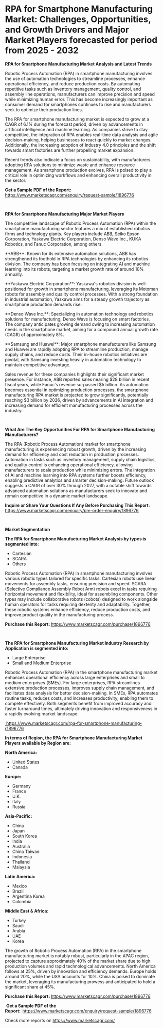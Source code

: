 <p><h1>RPA for Smartphone Manufacturing Market: Challenges, Opportunities, and Growth Drivers and Major Market Players forecasted for period from 2025 - 2032</h1></p><p><strong>RPA for Smartphone Manufacturing Market Analysis and Latest Trends</strong></p>
<p><p>Robotic Process Automation (RPA) in smartphone manufacturing involves the use of automation technologies to streamline processes, enhance operational efficiency, and reduce production costs. By automating repetitive tasks such as inventory management, quality control, and assembly line operations, manufacturers can improve precision and speed while minimizing human error. This has become increasingly important as consumer demand for smartphones continues to rise and manufacturers seek to optimize their production lines.</p><p>The RPA for smartphone manufacturing market is expected to grow at a CAGR of 6.1% during the forecast period, driven by advancements in artificial intelligence and machine learning. As companies strive to stay competitive, the integration of RPA enables real-time data analysis and agile decision-making, helping businesses to react quickly to market changes. Additionally, the increasing adoption of Industry 4.0 principles and the shift towards smart factories are further propelling market expansion. </p><p>Recent trends also indicate a focus on sustainability, with manufacturers adopting RPA solutions to minimize waste and enhance resource management. As smartphone production evolves, RPA is poised to play a critical role in optimizing workflows and enhancing overall productivity in the sector.</p></p>
<p><strong>Get a Sample PDF of the Report:&nbsp;</strong> <a href="https://www.marketscagr.com/enquiry/request-sample/1896776?utm_campaign=2924&utm_medium=2&utm_source=Github&utm_content=ia&utm_term=10032025&utm_id=rpa-for-smartphone-manufacturing">https://www.marketscagr.com/enquiry/request-sample/1896776</a></p>
<p>&nbsp;</p>
<p><strong>RPA for Smartphone Manufacturing Major Market Players</strong></p>
<p><p>The competitive landscape of Robotic Process Automation (RPA) within the smartphone manufacturing sector features a mix of established robotics firms and technology giants. Key players include ABB, Seiko Epson Corporation, Yaskawa Electric Corporation, Denso Wave Inc., KUKA Robotics, and Fanuc Corporation, among others.</p><p>**ABB**: Known for its extensive automation solutions, ABB has strengthened its foothold in RPA technologies by enhancing its robotics division. The company has been focusing on integrating AI and machine learning into its robots, targeting a market growth rate of around 10% annually.</p><p>**Yaskawa Electric Corporation**: Yaskawa's robotics division is well-positioned for growth in smartphone manufacturing, leveraging its Motoman robots for assembly and quality control processes. With a strong foundation in industrial automation, Yaskawa aims for a steady growth trajectory as smartphone production demands rise.</p><p>**Denso Wave Inc.**: Specializing in automation technology and robotics solutions for manufacturing, Denso Wave is focusing on smart factories. The company anticipates growing demand owing to increasing automation needs in the smartphone market, aiming for a compound annual growth rate (CAGR) of approximately 8%.</p><p>**Samsung and Huawei**: Major smartphone manufacturers like Samsung and Huawei are rapidly adopting RPA to streamline production, manage supply chains, and reduce costs. Their in-house robotics initiatives are pivotal, with Samsung investing heavily in automation technology to maintain competitive advantage.</p><p>Sales revenue for these companies highlights their significant market presence. For instance, ABB reported sales nearing $28 billion in recent fiscal years, while Fanuc's revenue surpassed $5 billion. As automation becomes essential in optimizing production processes, the smartphone manufacturing RPA market is projected to grow significantly, potentially reaching $3 billion by 2026, driven by advancements in AI integration and increasing demand for efficient manufacturing processes across the industry.</p></p>
<p>&nbsp;</p>
<p><strong>What Are The Key Opportunities For RPA for Smartphone Manufacturing Manufacturers?</strong></p>
<p><p>The RPA (Robotic Process Automation) market for smartphone manufacturing is experiencing robust growth, driven by the increasing demand for efficiency and cost reduction in production processes. Automation in tasks such as inventory management, supply chain logistics, and quality control is enhancing operational efficiency, allowing manufacturers to scale production while minimizing errors. The integration of AI and machine learning into RPA systems further boosts efficiency, enabling predictive analytics and smarter decision-making. Future outlook suggests a CAGR of over 30% through 2027, with a notable shift towards advanced automation solutions as manufacturers seek to innovate and remain competitive in a dynamic market landscape.</p></p>
<p><strong>Inquire or Share Your Questions If Any Before Purchasing This Report:</strong> <a href="https://www.marketscagr.com/enquiry/pre-order-enquiry/1896776?utm_campaign=2924&utm_medium=2&utm_source=Github&utm_content=ia&utm_term=10032025&utm_id=rpa-for-smartphone-manufacturing">https://www.marketscagr.com/enquiry/pre-order-enquiry/1896776</a></p>
<p>&nbsp;</p>
<p><strong>Market Segmentation</strong></p>
<p><strong>The RPA for Smartphone Manufacturing Market Analysis by types is segmented into:</strong></p>
<p><ul><li>Cartesian</li><li>SCARA</li><li>Others</li></ul></p>
<p><p>Robotic Process Automation (RPA) in smartphone manufacturing involves various robotic types tailored for specific tasks. Cartesian robots use linear movements for assembly tasks, ensuring precision and speed. SCARA (Selective Compliance Assembly Robot Arm) robots excel in tasks requiring horizontal movement and flexibility, ideal for assembling components. Other types may include collaborative robots (cobots) designed to work alongside human operators for tasks requiring dexterity and adaptability. Together, these robotic systems enhance efficiency, reduce production costs, and improve product quality in the manufacturing process.</p></p>
<p><strong>Purchase this Report:&nbsp;</strong><a href="https://www.marketscagr.com/purchase/1896776?utm_campaign=2924&utm_medium=2&utm_source=Github&utm_content=ia&utm_term=10032025&utm_id=rpa-for-smartphone-manufacturing">https://www.marketscagr.com/purchase/1896776</a></p>
<p>&nbsp;</p>
<p><strong>The RPA for Smartphone Manufacturing Market Industry Research by Application is segmented into:</strong></p>
<p><ul><li>Large Enterprise</li><li>Small and Medium Enterprise</li></ul></p>
<p><p>Robotic Process Automation (RPA) in the smartphone manufacturing market enhances operational efficiency across large enterprises and small to medium enterprises (SMEs). For large enterprises, RPA streamlines extensive production processes, improves supply chain management, and facilitates data analysis for better decision-making. In SMEs, RPA automates routine tasks, reduces costs, and increases productivity, enabling them to compete effectively. Both segments benefit from improved accuracy and faster turnaround times, ultimately driving innovation and responsiveness in a rapidly evolving market landscape.</p></p>
<p><a href="https://www.marketscagr.com/rpa-for-smartphone-manufacturing-r1896776?utm_campaign=2924&utm_medium=2&utm_source=Github&utm_content=ia&utm_term=10032025&utm_id=rpa-for-smartphone-manufacturing">&nbsp;https://www.marketscagr.com/rpa-for-smartphone-manufacturing-r1896776</a></p>
<p><strong>In terms of Region, the RPA for Smartphone Manufacturing Market Players available by Region are:</strong></p>
<p>
    <p> <strong> North America: </strong>
        <ul>
            <li>United States</li>
            <li>Canada</li>
        </ul>
        </p> 
    <p> <strong> Europe: </strong>
        <ul>
            <li>Germany</li>
            <li>France</li>
            <li>U.K.</li>
            <li>Italy</li>
            <li>Russia</li>
        </ul>
        </p> 
    <p> <strong> Asia-Pacific: </strong>
        <ul>
            <li>China</li>
            <li>Japan</li>
            <li>South Korea</li>
            <li>India</li>
            <li>Australia</li>
            <li>China Taiwan</li>
            <li>Indonesia</li>
            <li>Thailand</li>
            <li>Malaysia</li>
        </ul>
        </p> 
    <p> <strong> Latin America: </strong>
        <ul>
            <li>Mexico</li>
            <li>Brazil</li>
            <li>Argentina Korea</li>
            <li>Colombia</li>
        </ul>
        </p> 
    <p> <strong> Middle East & Africa: </strong>
        <ul>
            <li>Turkey</li>
            <li>Saudi</li>
            <li>Arabia</li>
            <li>UAE</li>
            <li>Korea</li>
        </ul>
    </p>
    </p>
<p><p>The growth of Robotic Process Automation (RPA) in the smartphone manufacturing market is notably robust, particularly in the APAC region, projected to capture approximately 40% of the market share due to high production volumes and rapid technological advancements. North America follows at 25%, driven by innovation and efficiency demands. Europe holds around 20%, while the USA accounts for 10%. China is poised to dominate the market, leveraging its manufacturing prowess and anticipated to hold a significant share at 45%.</p></p>
<p><strong>Purchase this Report: </strong><a href="https://www.marketscagr.com/purchase/1896776?utm_campaign=2924&utm_medium=2&utm_source=Github&utm_content=ia&utm_term=10032025&utm_id=rpa-for-smartphone-manufacturing">https://www.marketscagr.com/purchase/1896776</a></p>
<p>&nbsp;<strong>Get a Sample PDF of the Report:&nbsp;&nbsp;</strong><a href="https://www.marketscagr.com/enquiry/request-sample/1896776?utm_campaign=2924&utm_medium=2&utm_source=Github&utm_content=ia&utm_term=10032025&utm_id=rpa-for-smartphone-manufacturing">https://www.marketscagr.com/enquiry/request-sample/1896776</a></p>
<p><strong></strong></p>
<p>Check more reports on <a href="https://www.marketscagr.com/?utm_campaign=2924&utm_medium=2&utm_source=Github&utm_content=ia&utm_term=10032025&utm_id=rpa-for-smartphone-manufacturing">https://www.marketscagr.com/</a></p>